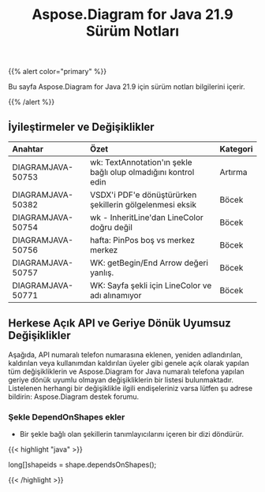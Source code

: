﻿---
title: Aspose.Diagram for Java 21.9 Sürüm Notları
type: docs
weight: 4
url: /tr/java/aspose-diagram-for-java-21-9-release-notes/
---
{{% alert color="primary" %}}

Bu sayfa Aspose.Diagram for Java 21.9 için sürüm notları bilgilerini içerir.

{{% /alert %}}
## **İyileştirmeler ve Değişiklikler**  ##

|**Anahtar**|**Özet**|**Kategori**|
|:- |:- |:- |
|DIAGRAMJAVA-50753|wk: TextAnnotation'ın şekle bağlı olup olmadığını kontrol edin|Artırma|
|DIAGRAMJAVA-50382|VSDX'i PDF'e dönüştürürken şekillerin gölgelenmesi eksik|Böcek|
|DIAGRAMJAVA-50754|wk - InheritLine'dan LineColor doğru değil|Böcek|
|DIAGRAMJAVA-50756|hafta: PinPos boş vs merkez merkez|Böcek|
|DIAGRAMJAVA-50757|WK: getBegin/End Arrow değeri yanlış.|Böcek|
|DIAGRAMJAVA-50771|WK: Sayfa şekli için LineColor ve adı alınamıyor|Böcek|
## **Herkese Açık API ve Geriye Dönük Uyumsuz Değişiklikler**
Aşağıda, API numaralı telefon numarasına eklenen, yeniden adlandırılan, kaldırılan veya kullanımdan kaldırılan üyeler gibi genele açık olarak yapılan tüm değişikliklerin ve Aspose.Diagram for Java numaralı telefona yapılan geriye dönük uyumlu olmayan değişikliklerin bir listesi bulunmaktadır. Listelenen herhangi bir değişiklikle ilgili endişeleriniz varsa lütfen şu adrese bildirin: Aspose.Diagram destek forumu.

### **Şekle DependOnShapes ekler**
- Bir şekle bağlı olan şekillerin tanımlayıcılarını içeren bir dizi döndürür.



{{< highlight "java" >}}

long[]shapeids = shape.dependsOnShapes();

{{< /highlight >}}
